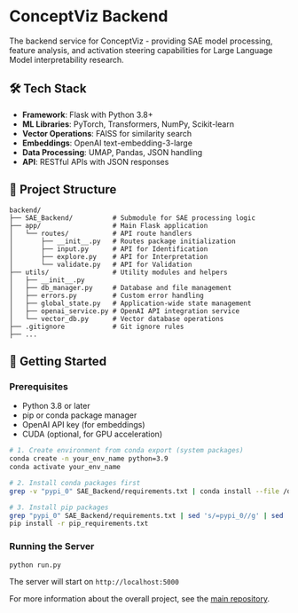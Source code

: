 # ConceptViz Backend

The backend service for ConceptViz - providing SAE model processing, feature analysis, and activation steering capabilities for Large Language Model interpretability research.

## 🛠️ Tech Stack

- **Framework**: Flask with Python 3.8+
- **ML Libraries**: PyTorch, Transformers, NumPy, Scikit-learn
- **Vector Operations**: FAISS for similarity search
- **Embeddings**: OpenAI text-embedding-3-large
- **Data Processing**: UMAP, Pandas, JSON handling
- **API**: RESTful APIs with JSON responses

## 📁 Project Structure

```
backend/
├── SAE_Backend/          # Submodule for SAE processing logic
├── app/                  # Main Flask application
│   └── routes/           # API route handlers
│       ├── __init__.py   # Routes package initialization
│       ├── input.py      # API for Identification
│       ├── explore.py    # API for Interpretation  
│       └── validate.py   # API for Validation
├── utils/                # Utility modules and helpers
│   ├── __init__.py       
│   ├── db_manager.py     # Database and file management
│   ├── errors.py         # Custom error handling
│   ├── global_state.py   # Application-wide state management
│   ├── openai_service.py # OpenAI API integration service
│   └── vector_db.py      # Vector database operations
├── .gitignore            # Git ignore rules
├── ...
```

## 🚀 Getting Started

### Prerequisites

- Python 3.8 or later
- pip or conda package manager
- OpenAI API key (for embeddings)
- CUDA (optional, for GPU acceleration)

```bash
# 1. Create environment from conda export (system packages)
conda create -n your_env_name python=3.9
conda activate your_env_name

# 2. Install conda packages first
grep -v "pypi_0" SAE_Backend/requirements.txt | conda install --file /dev/stdin

# 3. Install pip packages
grep "pypi_0" SAE_Backend/requirements.txt | sed 's/=pypi_0//g' | sed 's/=/==/g' > pip_requirements.txt
pip install -r pip_requirements.txt
```


### Running the Server

```bash
python run.py
```

The server will start on `http://localhost:5000`



For more information about the overall project, see the [main repository](https://github.com/Happy-Hippo209/ConceptViz).
